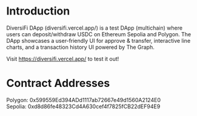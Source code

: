 # Introduction

DiversiFi DApp (diversifi.vercel.app/) is a test DApp (multichain) where users can deposit/withdraw USDC on Ethereum Sepolia and Polygon. The DApp showcases a user-friendly UI for approve & transfer, interactive line charts, and a transaction history UI powered by The Graph.

Visit https://diversifi.vercel.app/ to test it out!

# Contract Addresses

Polygon: 0x599559Ed394ADd1117ab72667e49d1560A2124E0<br>
Sepolia: 0xd8d86fe48323Cd4A630cef4f7825fCB22dEF94E9
